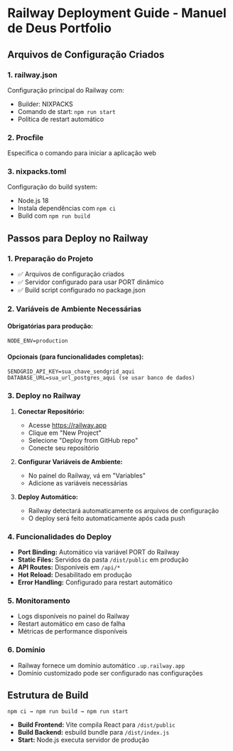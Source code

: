 # Railway Deployment Guide - Manuel de Deus Portfolio

## Arquivos de Configuração Criados

### 1. railway.json
Configuração principal do Railway com:
- Builder: NIXPACKS
- Comando de start: `npm run start`
- Política de restart automático

### 2. Procfile
Especifica o comando para iniciar a aplicação web

### 3. nixpacks.toml
Configuração do build system:
- Node.js 18
- Instala dependências com `npm ci`
- Build com `npm run build`

## Passos para Deploy no Railway

### 1. Preparação do Projeto
- ✅ Arquivos de configuração criados
- ✅ Servidor configurado para usar PORT dinâmico
- ✅ Build script configurado no package.json

### 2. Variáveis de Ambiente Necessárias

#### Obrigatórias para produção:
```
NODE_ENV=production
```

#### Opcionais (para funcionalidades completas):
```
SENDGRID_API_KEY=sua_chave_sendgrid_aqui
DATABASE_URL=sua_url_postgres_aqui (se usar banco de dados)
```

### 3. Deploy no Railway

1. **Conectar Repositório:**
   - Acesse https://railway.app
   - Clique em "New Project"
   - Selecione "Deploy from GitHub repo"
   - Conecte seu repositório

2. **Configurar Variáveis de Ambiente:**
   - No painel do Railway, vá em "Variables"
   - Adicione as variáveis necessárias

3. **Deploy Automático:**
   - Railway detectará automaticamente os arquivos de configuração
   - O deploy será feito automaticamente após cada push

### 4. Funcionalidades do Deploy

- **Port Binding:** Automático via variável PORT do Railway
- **Static Files:** Servidos da pasta `/dist/public` em produção
- **API Routes:** Disponíveis em `/api/*`
- **Hot Reload:** Desabilitado em produção
- **Error Handling:** Configurado para restart automático

### 5. Monitoramento

- Logs disponíveis no painel do Railway
- Restart automático em caso de falha
- Métricas de performance disponíveis

### 6. Domínio

- Railway fornece um domínio automático `.up.railway.app`
- Domínio customizado pode ser configurado nas configurações

## Estrutura de Build

```
npm ci → npm run build → npm run start
```

- **Build Frontend:** Vite compila React para `/dist/public`
- **Build Backend:** esbuild bundle para `/dist/index.js`
- **Start:** Node.js executa servidor de produção